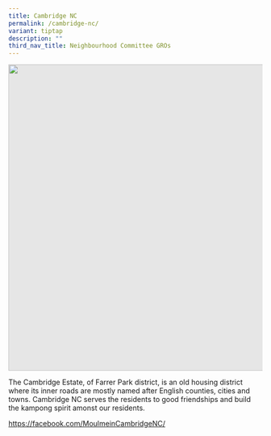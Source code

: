 ```yaml
---
title: Cambridge NC
permalink: /cambridge-nc/
variant: tiptap
description: ""
third_nav_title: Neighbourhood Committee GROs
---
```

<p></p>
<div class="isomer-image-wrapper">
<img style="display: block;-webkit-user-select: none;margin: auto;cursor: zoom-in;background-color: hsl(0, 0%, 90%);transition: background-color 300ms;" height="607" width="914" src="https://uploads-ssl.webflow.com/60f4a4872dd5b71d47df606a/64f7085e5c4fe4a7f68260e6_25%20%26%2026%20July%202022(11).jpg">
</div>
<p>The Cambridge Estate, of Farrer Park district, is an old housing district
where its inner roads are mostly named after English counties, cities and
towns. Cambridge NC serves the residents to good friendships and build
the kampong spirit amonst our residents.</p>
<p><a href="https://facebook.com/MoulmeinCambridgeNC/" rel="noopener noreferrer nofollow" target="_blank">https://facebook.com/MoulmeinCambridgeNC/</a>
</p>